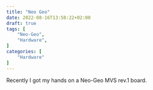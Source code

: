 ```yaml
---
title: "Neo Geo"
date: 2022-08-16T13:58:22+02:00
draft: true
tags: [
    "Neo-Geo",
    "Hardware",
]
categories: [
    "Hardware"
]
---
```


Recently I got my hands on a Neo-Geo MVS rev.1 board.
